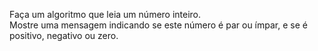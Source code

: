 Faça um algoritmo que leia um número inteiro.</br>
Mostre uma mensagem indicando se este número é par ou ímpar, e se é positivo, negativo ou zero.</br>
